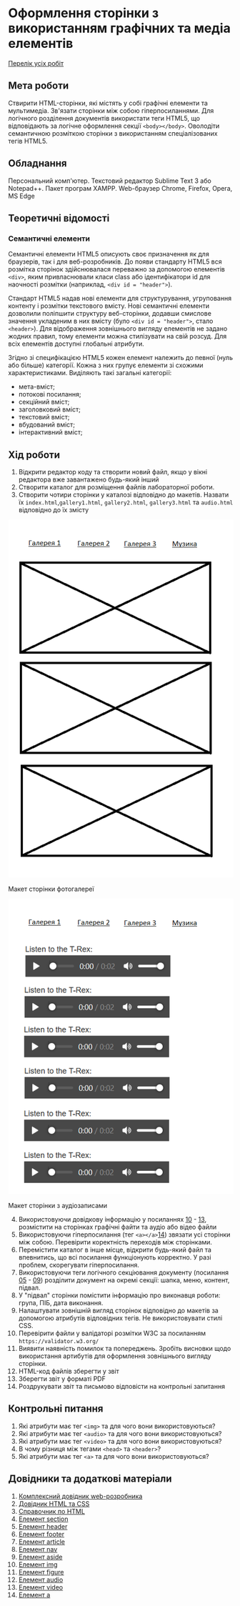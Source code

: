 # Оформлення сторінки з використанням графічних та медіа елементів

[Перелік усіх робіт](README.md)

## Мета роботи

Ствирити HTML-сторінки, які містять у собі графічні елементи та мультимедіа. Зв'язати сторінки між собою гіперпосиланнями. Для логічного розділення документів використати теги HTML5, що відповідають за логічне оформлення секції `<body></body>`. Оволодіти семантичною розміткою сторінки з використанням спеціалізованих тегів HTML5.

## Обладнання

Персональний комп'ютер. Текстовий редактор Sublime Text 3 або Notepad++. Пакет програм XAMPP. Web-браузер Chrome, Firefox, Opera, MS Edge

## Теоретичні відомості

### Семантичні елементи

Семантичні елементи HTML5 описують своє призначення як для браузерів, так і для веб-розробників. До появи стандарту HTML5 вся розмітка сторінок здійснювалася переважно за допомогою елементів `<div>`, яким привласнювали класи class або ідентифікатори id для наочності розмітки (наприклад, `<div id = "header">`).

Стандарт HTML5 надав нові елементи для структурування, угруповання контенту і розмітки текстового вмісту. Нові семантичні елементи дозволили поліпшити структуру веб-сторінки, додавши смислове значення укладеним в них вмісту (було `<div id = "header">`, стало `<header>`). Для відображення зовнішнього вигляду елементів не задано жодних правил, тому елементи можна стилізувати на свій розсуд. Для всіх елементів доступні глобальні атрибути.

Згідно зі специфікацією HTML5 кожен елемент належить до певної (нуль або більше) категорії. Кожна з них групує елементи зі схожими характеристиками. Виділяють такі загальні категорії:

* мета-вміст;
* потокові посилання;
* секційний вміст;
* заголовковий вміст;
* текстовий вміст;
* вбудований вміст;
* інтерактивний вміст;

## Хід роботи

1.  Відкрити редактор коду та створити новий файл, якщо у вікні редактора вже завантажено будь-який інший
2.  Створити каталог для розміщення файлів лабораторної роботи.
3.  Створити чотири сторінки у каталозі відповідно до макетів. Назвати їх `index.html`,`gallery1.html`, `gallery2.html`, `gallery3.html` та `audio.html` відповідно до їх змісту
    
![](img/02001.png)

Макет сторінки фотогалереї

![](img/02002.png)

Макет сторінки з аудіозаписами
    
4.  Використовуючи довідкову інформацію у посиланнях [10](#link10) - [13](#link13), розмістити на сторінках графічні файти та аудіо або відео файли
5.  Використовуючи гіперпосилання (тег `<a></a>`[14](#link14)) звязати усі сторінки між собою. Перевірити коректність переходів між сторінками.
6.  Перемістити каталог в інше місце, відкрити будь-який файл та впевнитись, що всі посилання функціонують корректно. У разі проблем, скорегувати гіперпосилання.
7.  Використовуючи теги логічного секціювання документу (посилання [05](#link05) - [09](#link09)) розділити документ на окремі секції: шапка, меню, контент, підвал.
8.  У "підвал" сторінки помістити інформацію про виконавця роботи: група, ПІБ, дата виконання.
9.  Налаштувати зовнішній вигляд сторінок відповідно до макетів за допомогою атрибутів відповідних тегів. Не використовувати стилі CSS.
10.  Перевірити файли у валідаторі розмітки W3C за посиланням `https://validator.w3.org/`
11.  Виявити наявність помилок та попереджень. Зробіть висновки щодо використання артибутів для оформлення зовнішнього вигляду сторінки.
12.  HTML-код файлів зберегти у звіт
13.  Зберегти звіт у форматі PDF
14.  Роздрукувати звіт та письмово відповісти на контрольні запитання

## Контрольні питання

1.  Які атрибути має тег `<img>` та для чого вони використовуються?
2.  Які атрибути має тег `<audio>` та для чого вони використовуються?
3.  Які атрибути має тег `<video>` та для чого вони використовуються?
4.  В чому різниця між тегами `<head>` та `<header>`?
5.  Які атрибути має тег `<a>` та для чого вони використовуються?


## Довідники та додаткові матеріали

1.  [Комплексний довідник web-розробника](https://www.w3schools.com/)
2.  [Довідник HTML та CSS](https://css.in.ua/)
3.  [Справочник по HTML](http://htmlbook.ru/)
4.  [Елемент section](https://developer.mozilla.org/ru/docs/Web/HTML/Element/section)
5.  [Елемент header](https://developer.mozilla.org/ru/docs/Web/HTML/Element/header)
6.  [Елемент footer](https://developer.mozilla.org/ru/docs/Web/HTML/Element/footer)
7.  [Елемент article](https://developer.mozilla.org/ru/docs/Web/HTML/Element/article)
8.  [Елемент nav](https://developer.mozilla.org/ru/docs/Web/HTML/Element/nav)
9.  [Елемент aside](https://developer.mozilla.org/ru/docs/Web/HTML/Element/aside)
10.  [Елемент img](https://developer.mozilla.org/ru/docs/Web/HTML/Element/img)
11.  [Елемент figure](https://developer.mozilla.org/ru/docs/Web/HTML/Element/figure)
12.  [Елемент audio](https://developer.mozilla.org/ru/docs/Web/HTML/Element/audio)
13.  [Елемент video](https://developer.mozilla.org/ru/docs/Web/HTML/Element/video)
14.  [Елемент a](https://developer.mozilla.org/ru/docs/Web/HTML/Element/a)